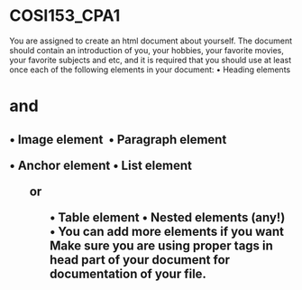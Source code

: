 # COSI153_CPA1
You are assigned to create an html document about yourself. The document should contain an introduction of you, your hobbies, your favorite movies, your favorite subjects and etc, and it is required that you should use at least once each of the following elements in your document:
• Heading elements <h1> and <h2> • Image element <img/>
• Paragraph element <p>
• Anchor element <a>
• List element <ol> or <ul>
• Table element <table>
• Nested elements (any!)
• You can add more elements if you want
Make sure you are using proper tags in head part of your document for documentation of your file.
